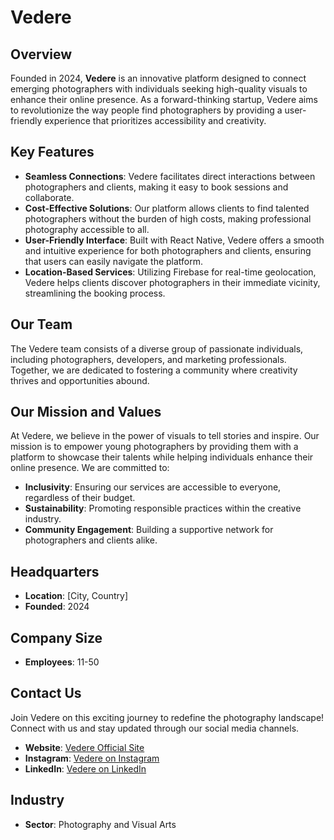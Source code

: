 # Vedere

## Overview
Founded in 2024, **Vedere** is an innovative platform designed to connect emerging photographers with individuals seeking high-quality visuals to enhance their online presence. As a forward-thinking startup, Vedere aims to revolutionize the way people find photographers by providing a user-friendly experience that prioritizes accessibility and creativity.

## Key Features
- **Seamless Connections**: Vedere facilitates direct interactions between photographers and clients, making it easy to book sessions and collaborate.
- **Cost-Effective Solutions**: Our platform allows clients to find talented photographers without the burden of high costs, making professional photography accessible to all.
- **User-Friendly Interface**: Built with React Native, Vedere offers a smooth and intuitive experience for both photographers and clients, ensuring that users can easily navigate the platform.
- **Location-Based Services**: Utilizing Firebase for real-time geolocation, Vedere helps clients discover photographers in their immediate vicinity, streamlining the booking process.

## Our Team
The Vedere team consists of a diverse group of passionate individuals, including photographers, developers, and marketing professionals. Together, we are dedicated to fostering a community where creativity thrives and opportunities abound.

## Our Mission and Values
At Vedere, we believe in the power of visuals to tell stories and inspire. Our mission is to empower young photographers by providing them with a platform to showcase their talents while helping individuals enhance their online presence. We are committed to:
- **Inclusivity**: Ensuring our services are accessible to everyone, regardless of their budget.
- **Sustainability**: Promoting responsible practices within the creative industry.
- **Community Engagement**: Building a supportive network for photographers and clients alike.

## Headquarters
- **Location**: [City, Country]
- **Founded**: 2024

## Company Size
- **Employees**: 11-50

## Contact Us
Join Vedere on this exciting journey to redefine the photography landscape! Connect with us and stay updated through our social media channels.

- **Website**: [Vedere Official Site](#)
- **Instagram**: [Vedere on Instagram](#)
- **LinkedIn**: [Vedere on LinkedIn](#)

## Industry
- **Sector**: Photography and Visual Arts
